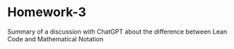 # Homework-3
Summary of a discussion with ChatGPT about the difference between Lean Code and Mathematical Notation
